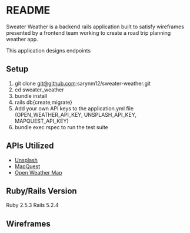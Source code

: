 # README

Sweater Weather is a backend rails application built to satisfy wireframes presented by a frontend team working to create a road trip planning weather app.

This application designs endpoints

## Setup
1. git clone git@github.com:sarynm12/sweater-weather.git
2. cd sweater_weather
3. bundle install
4. rails db{create,migrate}
5. Add your own API keys to the application.yml file (OPEN_WEATHER_API_KEY, UNSPLASH_API_KEY, MAPQUEST_API_KEY)
6. bundle exec rspec to run the test suite

## APIs Utilized
- [Unsplash](https://api.unsplash.com/)<br>
- [MapQuest](http://www.mapquestapi.com)<br>
- [Open Weather Map](https://api.openweathermap.org)

## Ruby/Rails Version
Ruby 2.5.3 Rails 5.2.4

## Wireframes


